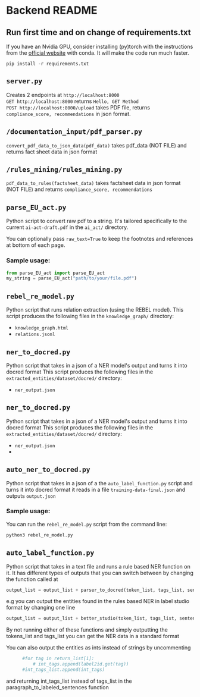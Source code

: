 # Backend README

## Run first time and on change of requirements.txt
If you have an Nvidia GPU, consider installing (py)torch with the instructions from the [official website](https://pytorch.org/get-started/locally/) with conda. It will make the code run much faster.
```
pip install -r requirements.txt
```

## `server.py`
Creates 2 endpoints at `http://localhost:8000`  
`GET http://localhost:8000` returns `Hello, GET Method`  
`POST http://localhost:8000/upload` takes PDF file, returns `compliance_score, recommendations` in json format.

## `/documentation_input/pdf_parser.py`
`convert_pdf_data_to_json_data(pdf_data)` takes pdf_data (NOT FILE) and returns fact sheet data in json format

## `/rules_mining/rules_mining.py`
`pdf_data_to_rules(factsheet_data)` takes factsheet data in json format (NOT FILE) and returns `compliance_score, recommendations`

## `parse_EU_act.py`
Python script to convert raw pdf to a string. It's tailored specifically to the current `ai-act-draft.pdf` in the `ai_act/` directory.

You can optionally pass `raw_text=True` to keep the footnotes and references at bottom of each page.

### Sample usage:

```python
from parse_EU_act import parse_EU_act
my_string = parse_EU_act("path/to/your/file.pdf")
```

## `rebel_re_model.py`
Python script that runs relation extraction (using the REBEL model).
This script produces the following files in the `knowledge_graph/` directory:
- `knowledge_graph.html`
- `relations.jsonl`

## `ner_to_docred.py`
Python script that takes in a json of a NER model's output and turns it into docred format
This script produces the following files in the `extracted_entities/dataset/docred/` directory:
- `ner_output.json`

## `ner_to_docred.py`
Python script that takes in a json of a NER model's output and turns it into docred format
This script produces the following files in the `extracted_entities/dataset/docred/` directory:
- `ner_output.json`
- 
## `auto_ner_to_docred.py`
Python script that takes in a json of a the `auto_label_function.py` script and turns it into docred format
it reads in a file `training-data-final.json` and outputs `output.json`

### Sample usage:
You can run the `rebel_re_model.py` script from the command line:
```bash
python3 rebel_re_model.py
```
## `auto_label_function.py`
Python script that takes in a text file and runs a rule based NER function on it. 
It has different types of outputs that you can switch between by changing the function called at
```python
output_list = output_list + parser_to_docred(token_list, tags_list, sentences)
```
e.g you can output the entities found in the rules based NER in label studio format by changing one line
```python
output_list = output_list + better_studio(token_list, tags_list, sentences)
```

By not running either of these functions and simply outputting the tokens_list and tags_list you can get the NER data in a standard format

You can also output the entities as ints instead of strings by uncommenting
```python
      #for tag in return_list[1]: 
          # int_tags.append(label2id.get(tag))
      #int_tags_list.append(int_tags)
```
and returning int_tags_list instead of tags_list in the paragraph_to_labeled_sentences function

